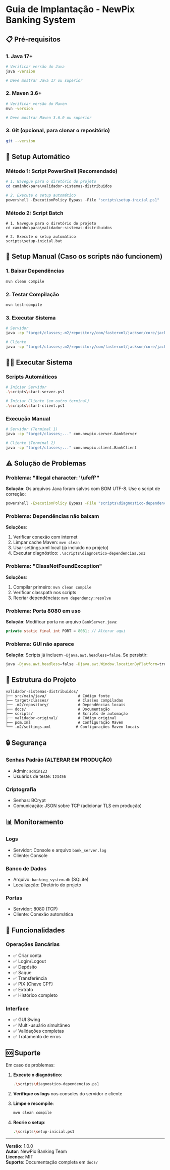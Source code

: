 ﻿# Guia de Implantação - NewPix Banking System

## 📋 Pré-requisitos

### 1. Java 17+ 
```bash
# Verificar versão do Java
java -version

# Deve mostrar Java 17 ou superior
```

### 2. Maven 3.6+
```bash
# Verificar versão do Maven  
mvn -version

# Deve mostrar Maven 3.6.0 ou superior
```

### 3. Git (opcional, para clonar o repositório)
```bash
git --version
```

## 🚀 Setup Automático

### Método 1: Script PowerShell (Recomendado)
```powershell
# 1. Navegue para o diretório do projeto
cd caminho\para\validador-sistemas-distribuidos

# 2. Execute o setup automático
powershell -ExecutionPolicy Bypass -File "scripts\setup-inicial.ps1"
```

### Método 2: Script Batch
```batch
# 1. Navegue para o diretório do projeto
cd caminho\para\validador-sistemas-distribuidos

# 2. Execute o setup automático
scripts\setup-inicial.bat
```

## 🔧 Setup Manual (Caso os scripts não funcionem)

### 1. Baixar Dependências
```bash
mvn clean compile
```

### 2. Testar Compilação
```bash
mvn test-compile
```

### 3. Executar Sistema
```bash
# Servidor
java -cp "target/classes;.m2/repository/com/fasterxml/jackson/core/jackson-core/2.19.2/jackson-core-2.19.2.jar;.m2/repository/com/fasterxml/jackson/core/jackson-databind/2.19.2/jackson-databind-2.19.2.jar;.m2/repository/com/fasterxml/jackson/core/jackson-annotations/2.19.2/jackson-annotations-2.19.2.jar;.m2/repository/org/xerial/sqlite-jdbc/3.43.0.0/sqlite-jdbc-3.43.0.0.jar;.m2/repository/org/mindrot/jbcrypt/0.4/jbcrypt-0.4.jar" com.newpix.server.BankServer

# Cliente
java -cp "target/classes;.m2/repository/com/fasterxml/jackson/core/jackson-core/2.19.2/jackson-core-2.19.2.jar;.m2/repository/com/fasterxml/jackson/core/jackson-databind/2.19.2/jackson-databind-2.19.2.jar;.m2/repository/com/fasterxml/jackson/core/jackson-annotations/2.19.2/jackson-annotations-2.19.2.jar;.m2/repository/org/xerial/sqlite-jdbc/3.43.0.0/sqlite-jdbc-3.43.0.0.jar;.m2/repository/org/mindrot/jbcrypt/0.4/jbcrypt-0.4.jar" com.newpix.client.BankClient
```

## 🏃‍♂️ Executar Sistema

### Scripts Automáticos
```bash
# Iniciar Servidor
.\scripts\start-server.ps1

# Iniciar Cliente (em outro terminal)  
.\scripts\start-client.ps1
```

### Execução Manual
```bash
# Servidor (Terminal 1)
java -cp "target/classes;..." com.newpix.server.BankServer

# Cliente (Terminal 2)
java -cp "target/classes;..." com.newpix.client.BankClient
```

## ⚠️ Solução de Problemas

### Problema: "Illegal character: '\ufeff'"
**Solução**: Os arquivos Java foram salvos com BOM UTF-8. Use o script de correção:
```bash
powershell -ExecutionPolicy Bypass -File "scripts\diagnostico-dependencias.ps1"
```

### Problema: Dependências não baixam
**Soluções**:
1. Verificar conexão com internet
2. Limpar cache Maven: `mvn clean`
3. Usar settings.xml local (já incluído no projeto)
4. Executar diagnóstico: `.\scripts\diagnostico-dependencias.ps1`

### Problema: "ClassNotFoundException"
**Soluções**:
1. Compilar primeiro: `mvn clean compile`
2. Verificar classpath nos scripts
3. Recriar dependências: `mvn dependency:resolve`

### Problema: Porta 8080 em uso
**Solução**: Modificar porta no arquivo `BankServer.java`:
```java
private static final int PORT = 8081; // Alterar aqui
```

### Problema: GUI não aparece
**Solução**: Scripts já incluem `-Djava.awt.headless=false`. Se persistir:
```bash
java -Djava.awt.headless=false -Djava.awt.Window.locationByPlatform=true ...
```

## 📁 Estrutura do Projeto

```
validador-sistemas-distribuidos/
├── src/main/java/              # Código fonte
├── target/classes/             # Classes compiladas  
├── .m2/repository/             # Dependências locais
├── docs/                       # Documentação
├── scripts/                    # Scripts de automação
├── validador-original/         # Código original
├── pom.xml                     # Configuração Maven
└── .m2/settings.xml           # Configurações Maven locais
```

## 🔒 Segurança

### Senhas Padrão (ALTERAR EM PRODUÇÃO)
- Admin: `admin123`
- Usuários de teste: `123456`

### Criptografia
- Senhas: BCrypt
- Comunicação: JSON sobre TCP (adicionar TLS em produção)

## 📊 Monitoramento

### Logs
- Servidor: Console e arquivo `bank_server.log`
- Cliente: Console

### Banco de Dados  
- Arquivo: `banking_system.db` (SQLite)
- Localização: Diretório do projeto

### Portas
- Servidor: 8080 (TCP)
- Cliente: Conexão automática

## 🚀 Funcionalidades

### Operações Bancárias
- ✅ Criar conta
- ✅ Login/Logout
- ✅ Depósito
- ✅ Saque
- ✅ Transferência
- ✅ PIX (Chave CPF)
- ✅ Extrato
- ✅ Histórico completo

### Interface
- ✅ GUI Swing
- ✅ Multi-usuário simultâneo
- ✅ Validações completas
- ✅ Tratamento de erros

## 🆘 Suporte

Em caso de problemas:

1. **Execute o diagnóstico**:
   ```bash
   .\scripts\diagnostico-dependencias.ps1
   ```

2. **Verifique os logs** nos consoles do servidor e cliente

3. **Limpe e recompile**:
   ```bash
   mvn clean compile
   ```

4. **Recrie o setup**:
   ```bash
   .\scripts\setup-inicial.ps1
   ```

---

**Versão**: 1.0.0  
**Autor**: NewPix Banking Team  
**Licença**: MIT  
**Suporte**: Documentação completa em `docs/`
